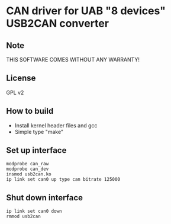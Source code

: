 CAN driver for UAB "8 devices" USB2CAN converter
================================================

Note
----
THIS SOFTWARE COMES WITHOUT ANY WARRANTY!


License
-------
GPL v2


How to build
------------
* Install kernel header files and gcc
* Simple type "make"


Set up interface
----------------
    modprobe can_raw
    modprobe can_dev
    insmod usb2can.ko
    ip link set can0 up type can bitrate 125000


Shut down interface
-------------------
    ip link set can0 down
    rmmod usb2can
